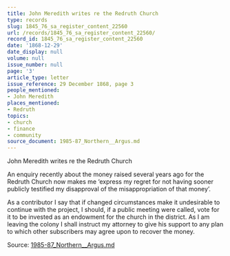 ```yaml
---
title: John Meredith writes re the Redruth Church
type: records
slug: 1845_76_sa_register_content_22560
url: /records/1845_76_sa_register_content_22560/
record_id: 1845_76_sa_register_content_22560
date: '1868-12-29'
date_display: null
volume: null
issue_number: null
page: '3'
article_type: letter
issue_reference: 29 December 1868, page 3
people_mentioned:
- John Meredith
places_mentioned:
- Redruth
topics:
- church
- finance
- community
source_document: 1985-87_Northern__Argus.md
---
```


John Meredith writes re the Redruth Church

An enquiry recently about the money raised several years ago for the Redruth Church now makes me ‘express my regret for not having sooner publicly testified my disapproval of the misappropriation of that money’.

As a contributor I say that if changed circumstances make it undesirable to continue with the project, I should, if a public meeting were called, vote for it to be invested as an endowment for the church in the district.  As I am leaving the colony I shall instruct my attorney to give his support to any plan to which other subscribers may agree upon to recover the money.

Source: [1985-87_Northern__Argus.md](/downloads/markdown/1985-87_Northern__Argus.md)
